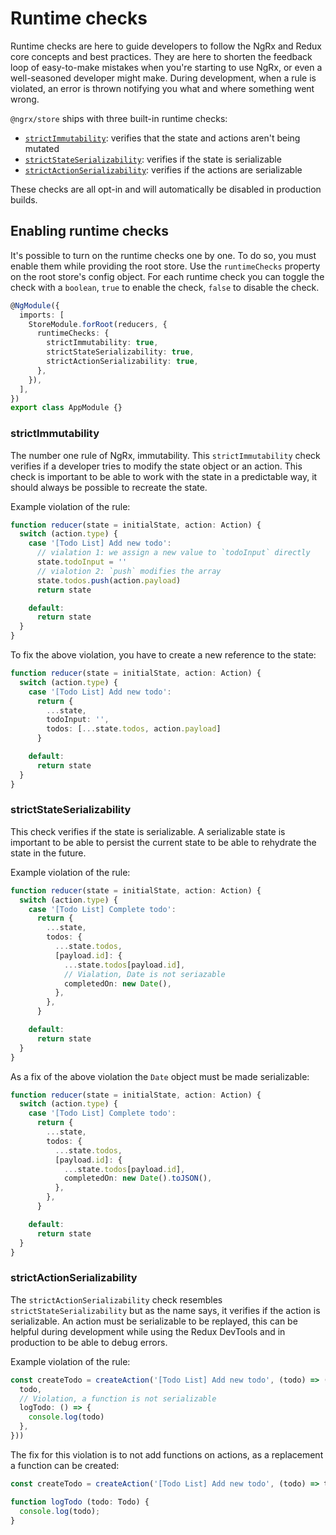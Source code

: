 # Runtime checks

Runtime checks are here to guide developers to follow the NgRx and Redux core concepts and best practices. They are here to shorten the feedback loop of easy-to-make mistakes when you're starting to use NgRx, or even a well-seasoned developer might make. During development, when a rule is violated, an error is thrown notifying you what and where something went wrong.

`@ngrx/store` ships with three built-in runtime checks:

- [`strictImmutability`](#strictimmutability): verifies that the state and actions aren't being mutated
- [`strictStateSerializability`](#strictstateserializability): verifies if the state is serializable
- [`strictActionSerializability`](#strictactionserializability): verifies if the actions are serializable

These checks are all opt-in and will automatically be disabled in production builds.

## Enabling runtime checks

It's possible to turn on the runtime checks one by one. To do so, you must enable them while providing the root store. Use the `runtimeChecks` property on the root store's config object. For each runtime check you can toggle the check with a `boolean`, `true` to enable the check, `false` to disable the check.

```ts
@NgModule({
  imports: [
    StoreModule.forRoot(reducers, {
      runtimeChecks: {
        strictImmutability: true,
        strictStateSerializability: true,
        strictActionSerializability: true,
      },
    }),
  ],
})
export class AppModule {}
```

### strictImmutability

The number one rule of NgRx, immutability. This `strictImmutability` check verifies if a developer tries to modify the state object or an action. This check is important to be able to work with the state in a predictable way, it should always be possible to recreate the state.

Example violation of the rule:

```ts
function reducer(state = initialState, action: Action) {
  switch (action.type) {
    case '[Todo List] Add new todo':
      // vialation 1: we assign a new value to `todoInput` directly
      state.todoInput = ''
      // vialotion 2: `push` modifies the array
      state.todos.push(action.payload)
      return state

    default:
      return state
  }
}
```

To fix the above violation, you have to create a new reference to the state:

```ts
function reducer(state = initialState, action: Action) {
  switch (action.type) {
    case '[Todo List] Add new todo':
      return {
        ...state,
        todoInput: '',
        todos: [...state.todos, action.payload]
      }

    default:
      return state
  }
}
```

### strictStateSerializability

This check verifies if the state is serializable. A serializable state is important to be able to persist the current state to be able to rehydrate the state in the future.

Example violation of the rule:

```ts
function reducer(state = initialState, action: Action) {
  switch (action.type) {
    case '[Todo List] Complete todo':
      return {
        ...state,
        todos: {
          ...state.todos,
          [payload.id]: {
            ...state.todos[payload.id],
            // Vialation, Date is not seriazable
            completedOn: new Date(),
          },
        },
      }

    default:
      return state
  }
}
```

As a fix of the above violation the `Date` object must be made serializable:

```ts
function reducer(state = initialState, action: Action) {
  switch (action.type) {
    case '[Todo List] Complete todo':
      return {
        ...state,
        todos: {
          ...state.todos,
          [payload.id]: {
            ...state.todos[payload.id],
            completedOn: new Date().toJSON(),
          },
        },
      }

    default:
      return state
  }
}
```

### strictActionSerializability

The `strictActionSerializability` check resembles `strictStateSerializability` but as the name says, it verifies if the action is serializable. An action must be serializable to be replayed, this can be helpful during development while using the Redux DevTools and in production to be able to debug errors.

Example violation of the rule:

```ts
const createTodo = createAction('[Todo List] Add new todo', (todo) => ({
  todo,
  // Violation, a function is not serializable
  logTodo: () => {
    console.log(todo)
  },
}))
```

The fix for this violation is to not add functions on actions, as a replacement a function can be created:

```ts
const createTodo = createAction('[Todo List] Add new todo', (todo) => todo)

function logTodo (todo: Todo) {
  console.log(todo);
}
```